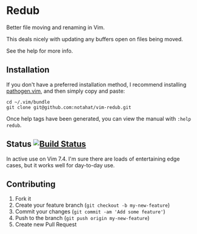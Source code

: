 # Redub

Better file moving and renaming in Vim.

This deals nicely with updating any buffers open on files being moved.

See the help for more info.


## Installation

If you don't have a preferred installation method, I recommend
installing [pathogen.vim](https://github.com/tpope/vim-pathogen), and
then simply copy and paste:

    cd ~/.vim/bundle
    git clone git@github.com:notahat/vim-redub.git

Once help tags have been generated, you can view the manual with
`:help redub`.


## Status [![Build Status](https://travis-ci.org/notahat/vim-redub.png)](https://travis-ci.org/notahat/vim-redub)

In active use on Vim 7.4. I'm sure there are loads of entertaining edge cases,
but it works well for day-to-day use.


## Contributing

1. Fork it
2. Create your feature branch (`git checkout -b my-new-feature`)
3. Commit your changes (`git commit -am 'Add some feature'`)
4. Push to the branch (`git push origin my-new-feature`)
5. Create new Pull Request
